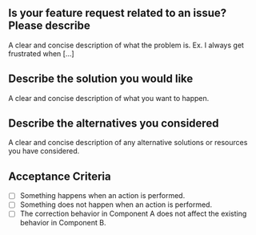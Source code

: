 ## Is your feature request related to an issue? Please describe
A clear and concise description of what the problem is. Ex. I always get frustrated when [...]

## Describe the solution you would like
A clear and concise description of what you want to happen.

## Describe the alternatives you considered
A clear and concise description of any alternative solutions or resources you have considered.

## Acceptance Criteria

<!-- Define the conditions that must be true to close the issue. -->

- [ ] Something happens when an action is performed.
- [ ] Something does not happen when an action is performed.
- [ ] The correction behavior in Component A does not affect the existing behavior in Component B.
